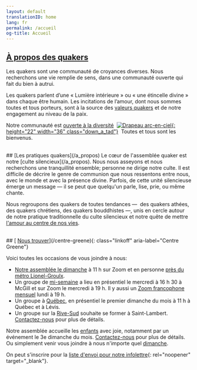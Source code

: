 ```yaml
---
layout: default
translationID: home
lang: fr
permalink: /accueil
og-title: Accueil
---
```

## [À propos des quakers](/intro-fr)

Les quakers sont une communauté de croyances diverses. Nous recherchons une vie remplie de sens, dans une communauté ouverte qui fait du bien à autrui. 

Les quakers parlent d’une « Lumière intérieure » ou « une étincelle divine » dans chaque être humain. Les incitations de l’amour, dont nous sommes toutes et tous porteurs, sont à la source des [valeurs quakers](/témoignages) et de notre engagement au niveau de la paix.

Notre communauté est [ouverte à la diversité](/intro-fr) &nbsp;[![Drapeau arc-en-ciel](/assets/images/Rainbow-Flag.avif){: height="22" width="36" class="down_a_tad"}](/intro-fr) &nbsp;Toutes et tous sont les bienvenus.

<br>
## [Les pratiques quakers](/a_propos)
Le cœur de l'assemblée quaker est notre [culte silencieux](/a_propos). Nous nous asseyons et nous recherchons une tranquillité ensemble; personne ne dirige notre culte. Il est difficile de décrire le genre de communion que nous ressentons entre nous, avec le monde et avec la présence divine. Parfois, de cette unité silencieuse émerge un message — il se peut que quelqu'un parle, lise, prie, ou même chante.

Nous regroupons des quakers de toutes tendances&nbsp;—&nbsp; des quakers athées, des quakers chrétiens, des quakers bouddhistes&nbsp;—,&nbsp;unis en cercle autour de notre pratique traditionnelle du culte silencieux et notre quête de mettre [l'amour au centre de nos vies](/intro-fr).

<br>
## [<i class="fas fa-map-marker-alt fa-fw color-1-dark-text"></i> <u>Nous trouver</u>](/centre-greene){: class="linkoff" aria-label="Centre Greene"}

Voici toutes les occasions de vous joindre à nous:
* [Notre assemblée le dimanche](/centre-greene) à 11&nbsp;h sur Zoom et en personne [près du métro Lionel-Groulx](/centre-greene#en-personne).
* Un groupe de [mi-semaine](/mi-semaine) a lieu en présentiel le mercredi à 16&nbsp;h&nbsp;30 à McGill et sur Zoom le mercredi à 19&nbsp;h. Il y aussi un [Zoom francophone mensuel](/qu%C3%A9bec#en-zoom) lundi à 19&nbsp;h.
* Un groupe à [Québec](/quebec), en présentiel le premier dimanche du mois à 11&nbsp;h à Québec et à Lévis.
* Un groupe sur la [Rive-Sud](/rive-sud) souhaite se former à Saint-Lambert. [Contactez-nous](/contact-fr) pour plus de détails.

Notre assemblée accueille les [enfants](/enfants) avec joie, notamment par un événement le 3e dimanche du mois. [Contactez-nous](/contact-fr) pour plus de détails. Ou simplement venir vous joindre à nous n'importe quel [dimanche](/centre-greene).

On peut s'inscrire pour la [liste d'envoi pour notre infolettre](https://docs.google.com/forms/d/e/1FAIpQLSe4JtMzX8wT-dE1g77FQzmmMGJwABy1eMBSD56PVrCrVmLZpw/viewform){: rel="noopener" target="_blank"}.
